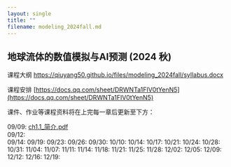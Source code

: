 ```yaml
---
layout: single
title: ""
filename: modeling_2024fall.md
---
```


**地球流体的数值模拟与AI预测 (2024 秋)**  
---
课程大纲 <a href="https://qiuyang50.github.io/files/modeling_2024fall/syllabus.docx">https://qiuyang50.github.io/files/modeling_2024fall/syllabus.docx</a>

课程安排 [https://docs.qq.com/sheet/DRWNTa1FIV0tYenN5](https://docs.qq.com/sheet/DRWNTa1FIV0tYenN5)

课件、作业等课程资料将在上完每一章后更新至下方：

09/09: <a href="https://qiuyang50.github.io/files/modeling_2024fall/ch1.1_简介.pdf">ch1.1_简介.pdf</a>   
09/12:  
09/14:
09/19:
09/23:
09/26:
09/30:
10/10:
10/14:
10/17:
10/21:
10/24:
10/28:
10/31:
11/04:
11/07:
11/11:
11/14:
11/18:
11/21:
11/25:
11/28:
12/02:
12/05:
12/09:
12/12:
12/16:
12/19:









